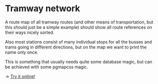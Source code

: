 Tramway network
===============
A route map of all tramway routes (and other means of transportation, but this should just be a simple example) should show all route references on their ways nicely sorted.

Also most stations consist of many individual stops for all the busses and trams going in different directions, but on the map we want to print the name only once.

This is something that usually needs quite some database magic, but can be achieved with some pgmapcss magic.

&rarr; [Try it online!](http://pgmapcss.openstreetbrowser.org/?style=dc018&zoom=15&lat=47.0691&lon=15.4468)
